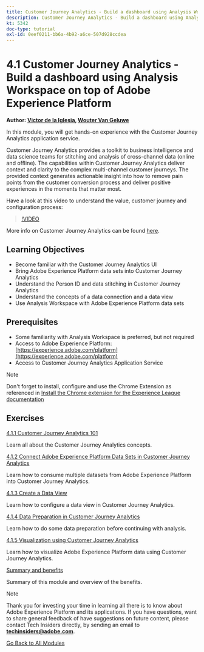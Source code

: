 ```yaml
---
title: Customer Journey Analytics - Build a dashboard using Analysis Workspace on top of Adobe Experience Platform
description: Customer Journey Analytics - Build a dashboard using Analysis Workspace on top of Adobe Experience Platform
kt: 5342
doc-type: tutorial
exl-id: 0eef0211-bb6a-4b92-a6ce-507d928ccdea
---
```

# 4.1 Customer Journey Analytics - Build a dashboard using Analysis Workspace on top of Adobe Experience Platform

**Author: [Victor de la Iglesia](https://www.linkedin.com/in/victordelaiglesia/), [Wouter Van Geluwe](https://www.linkedin.com/in/woutervangeluwe/)**

In this module, you will get hands-on experience with the Customer Journey Analytics application service.

Customer Journey Analytics provides a toolkit to business intelligence and data science teams for stitching and analysis of cross-channel data (online and offline). The capabilities within Customer Journey Analytics deliver context and clarity to the complex multi-channel customer journeys. The provided context generates actionable insight into how to remove pain points from the customer conversion process and deliver positive experiences in the moments that matter most.


Have a look at this video to understand the value, customer journey and configuration process:

>[!VIDEO](https://video.tv.adobe.com/v/327188?quality=12&learn=on)

More info on Customer Journey Analytics can be found [here](https://spark.adobe.com/page/t62eiRu9l6iWJ/).

## Learning Objectives

- Become familiar with the Customer Journey Analytics UI
- Bring Adobe Experience Platform data sets into Customer Journey Analytics
- Understand the Person ID and data stitching in Customer Journey Analytics
- Understand the concepts of a data connection and a data view
- Use Analysis Workspace with Adobe Experience Platform data sets

## Prerequisites

- Some familiarity with Analysis Workspace is preferred, but not required
- Access to Adobe Experience Platform: [https://experience.adobe.com/platform](https://experience.adobe.com/platform) 
- Access to Customer Journey Analytics Application Service

>[!NOTE]
>
>Don't forget to install, configure and use the Chrome Extension as referenced in [Install the Chrome extension for the Experience League documentation](../../gettingstarted/gettingstarted/ex1.md)

## Exercises

[4.1.1 Customer Journey Analytics 101](./ex1.md)

Learn all about the Customer Journey Analytics concepts.

[4.1.2 Connect Adobe Experience Platform Data Sets in Customer Journey Analytics](./ex2.md)

Learn how to consume multiple datasets from Adobe Experience Platform into Customer Journey Analytics.

[4.1.3 Create a Data View](./ex3.md)

Learn how to configure a data view in Customer Journey Analytics.

[4.1.4 Data Preparation in Customer Journey Analytics](./ex4.md)

Learn how to do some data preparation before continuing with analysis.

[4.1.5 Visualization using Customer Journey Analytics](./ex5.md)

Learn how to visualize Adobe Experience Platform data using Customer Journey Analytics.

[Summary and benefits](./summary.md)

Summary of this module and overview of the benefits.

>[!NOTE]
>
>Thank you for investing your time in learning all there is to know about Adobe Experience Platform and its applications. If you have questions, want to share general feedback of have suggestions on future content, please contact Tech Insiders directly, by sending an email to **techinsiders@adobe.com**.

[Go Back to All Modules](../../../overview.md)
